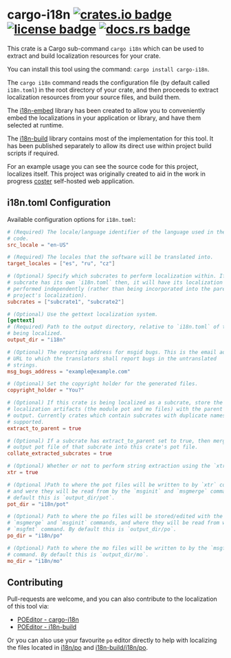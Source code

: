 # cargo-i18n [![crates.io badge](https://img.shields.io/crates/v/cargo-i18n.svg)](https://crates.io/crates/cargo-i18n) [![license badge](https://img.shields.io/github/license/kellpossible/cargo-i18n)](https://github.com/kellpossible/cargo-i18n/blob/master/LICENSE.txt) [![docs.rs badge](https://docs.rs/cargo-i18n/badge.svg)](https://docs.rs/cargo-i18n/)

This crate is a Cargo sub-command `cargo i18n` which can be used to extract and build localization resources for your crate.

You can install this tool using the command: `cargo install cargo-i18n`.

The `cargo i18n` command reads the configuration file (by default called `i18n.toml`) in the root directory of your crate, and then proceeds to extract  localization resources from your source files, and build them.

The [i18n-embed](https://crates.io/crates/i18n-embed) library has been created to allow you to conveniently embed the localizations in your application or library, and have them selected at runtime.

The [i18n-build](https://crates.io/crates/i18n-build) library contains most of the implementation for this tool. It has been published separately to allow its direct use within project build scripts if required.

For an example usage you can see the source code for this project, localizes itself. This project was originally created to aid in the work in progress [coster](https://github.com/kellpossible/coster) self-hosted web application.

## i18n.toml Configuration

Available configuration options for `i18n.toml`:

```toml
# (Required) The locale/language identifier of the language used in the source
# code.
src_locale = "en-US"

# (Required) The locales that the software will be translated into.
target_locales = ["es", "ru", "cz"]

# (Optional) Specify which subcrates to perform localization within. If the
# subcrate has its own `i18n.toml` then, it will have its localization
# performed independently (rather than being incorporated into the parent
# project's localization).
subcrates = ["subcrate1", "subcrate2"]

# (Optional) Use the gettext localization system.
[gettext]
# (Required) Path to the output directory, relative to `i18n.toml` of the crate
# being localized.
output_dir = "i18n"

# (Optional) The reporting address for msgid bugs. This is the email address or
# URL to which the translators shall report bugs in the untranslated
# strings.
msg_bugs_address = "example@example.com"

# (Optional) Set the copyright holder for the generated files.
copyright_holder = "You?"

# (Optional) If this crate is being localized as a subcrate, store the final
# localization artifacts (the module pot and mo files) with the parent crate's
# output. Currently crates which contain subcrates with duplicate names are not
# supported.
extract_to_parent = true

# (Optional) If a subcrate has extract_to_parent set to true, then merge the
# output pot file of that subcrate into this crate's pot file.
collate_extracted_subcrates = true

# (Optional) Whether or not to perform string extraction using the `xtr` tool.
xtr = true

# (Optional )Path to where the pot files will be written to by `xtr` command,
# and were they will be read from by the `msginit` and `msgmerge` commands. By
# default this is `output_dir/pot`.
pot_dir = "i18n/pot"

# (Optional) Path to where the po files will be stored/edited with the
# `msgmerge` and `msginit` commands, and where they will be read from with the
# `msgfmt` command. By default this is `output_dir/po`.
po_dir = "i18n/po"

# (Optional) Path to where the mo files will be written to by the `msgfmt`
# command. By default this is `output_dir/mo`.
mo_dir = "i18n/mo"
```

## Contributing

Pull-requests are welcome, and you can also contribute to the localization of this tool via:

+ [POEditor - cargo-i18n](https://poeditor.com/join/project/J7NiRCGpXa)
+ [POEditor - i18n-build](https://poeditor.com/join/project/BCW39cVoco)

Or you can also use your favourite `po` editor directly to help with localizing the files located in [i18n/po](./i18n/po) and [i18n-build/i18n/po](./i18n-build/i18n/po).
